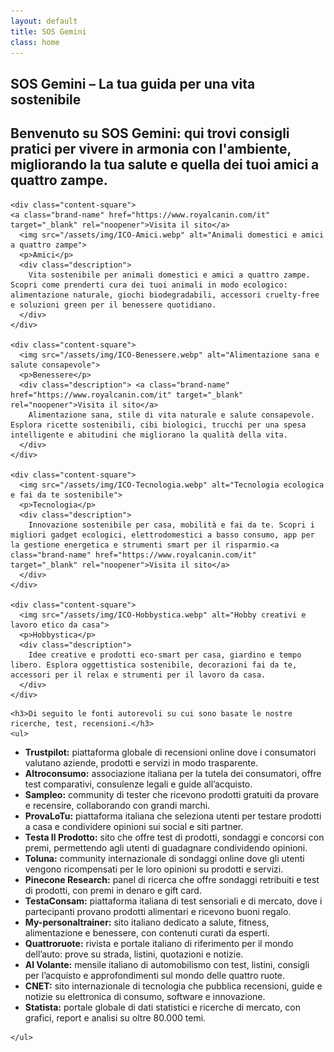 ```yaml
---
layout: default
title: SOS Gemini
class: home
---
```


<main class="layout-wrapper">

  <!-- 📝 INTRODUZIONE -->
  <section class="intro">
    <h1 class="main-title-centered">SOS Gemini – La tua guida per una vita sostenibile</h1>
    <h2 class="small-title">
      Benvenuto su SOS Gemini: qui trovi consigli pratici per vivere in armonia con l'ambiente, migliorando la tua salute e quella dei tuoi amici a quattro zampe.
    </h2>
  </section>

  <!-- 🔲 GRIGLIA QUADRATI -->
  <section class="square-grid">
    
    <div class="content-square">
    <a class="brand-name" href="https://www.royalcanin.com/it" target="_blank" rel="noopener">Visita il sito</a>
      <img src="/assets/img/ICO-Amici.webp" alt="Animali domestici e amici a quattro zampe">
      <p>Amici</p>
      <div class="description">
        Vita sostenibile per animali domestici e amici a quattro zampe. Scopri come prenderti cura dei tuoi animali in modo ecologico: alimentazione naturale, giochi biodegradabili, accessori cruelty-free e soluzioni green per il benessere quotidiano.
      </div>
    </div>

    <div class="content-square">
      <img src="/assets/img/ICO-Benessere.webp" alt="Alimentazione sana e salute consapevole">
      <p>Benessere</p>
      <div class="description"> <a class="brand-name" href="https://www.royalcanin.com/it" target="_blank" rel="noopener">Visita il sito</a>
        Alimentazione sana, stile di vita naturale e salute consapevole. Esplora ricette sostenibili, cibi biologici, trucchi per una spesa intelligente e abitudini che migliorano la qualità della vita.
      </div>
    </div>

    <div class="content-square">
      <img src="/assets/img/ICO-Tecnologia.webp" alt="Tecnologia ecologica e fai da te sostenibile">
      <p>Tecnologia</p>
      <div class="description">
        Innovazione sostenibile per casa, mobilità e fai da te. Scopri i migliori gadget ecologici, elettrodomestici a basso consumo, app per la gestione energetica e strumenti smart per il risparmio.<a class="brand-name" href="https://www.royalcanin.com/it" target="_blank" rel="noopener">Visita il sito</a>
      </div>
    </div>

    <div class="content-square">
      <img src="/assets/img/ICO-Hobbystica.webp" alt="Hobby creativi e lavoro etico da casa">
      <p>Hobbystica</p>
      <div class="description">
        Idee creative e prodotti eco-smart per casa, giardino e tempo libero. Esplora oggettistica sostenibile, decorazioni fai da te, accessori per il relax e strumenti per il lavoro da casa.
      </div>
    </div>
  </section>

  <!-- 💡 CONSIGLI E FONTI -->
  <section class="text-block">

    <h3>Di seguito le fonti autorevoli su cui sono basate le nostre ricerche, test, recensioni.</h3>
    <ul>
<ul>
  <li><strong>Trustpilot:</strong> piattaforma globale di recensioni online dove i consumatori valutano aziende, prodotti e servizi in modo trasparente.</li>
  <li><strong>Altroconsumo:</strong> associazione italiana per la tutela dei consumatori, offre test comparativi, consulenze legali e guide all’acquisto.</li>
  <li><strong>Sampleo:</strong> community di tester che ricevono prodotti gratuiti da provare e recensire, collaborando con grandi marchi.</li>
  <li><strong>ProvaLoTu:</strong> piattaforma italiana che seleziona utenti per testare prodotti a casa e condividere opinioni sui social e siti partner.</li>
  <li><strong>Testa Il Prodotto:</strong> sito che offre test di prodotti, sondaggi e concorsi con premi, permettendo agli utenti di guadagnare condividendo opinioni.</li>
  <li><strong>Toluna:</strong> community internazionale di sondaggi online dove gli utenti vengono ricompensati per le loro opinioni su prodotti e servizi.</li>
  <li><strong>Pinecone Research:</strong> panel di ricerca che offre sondaggi retribuiti e test di prodotti, con premi in denaro e gift card.</li>
  <li><strong>TestaConsam:</strong> piattaforma italiana di test sensoriali e di mercato, dove i partecipanti provano prodotti alimentari e ricevono buoni regalo.</li>
  <li><strong>My-personaltrainer:</strong> sito italiano dedicato a salute, fitness, alimentazione e benessere, con contenuti curati da esperti.</li>
  <li><strong>Quattroruote:</strong> rivista e portale italiano di riferimento per il mondo dell’auto: prove su strada, listini, quotazioni e notizie.</li>
  <li><strong>Al Volante:</strong> mensile italiano di automobilismo con test, listini, consigli per l’acquisto e approfondimenti sul mondo delle quattro ruote.</li>
  <li><strong>CNET:</strong> sito internazionale di tecnologia che pubblica recensioni, guide e notizie su elettronica di consumo, software e innovazione.</li>
  <li><strong>Statista:</strong> portale globale di dati statistici e ricerche di mercato, con grafici, report e analisi su oltre 80.000 temi.</li>
</ul>

    </ul>
  </section>

</main>
